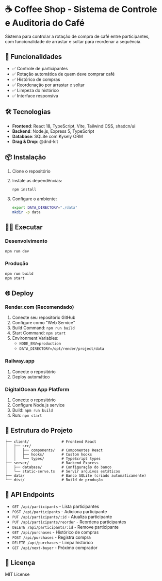 # ☕ Coffee Shop - Sistema de Controle e Auditoria do Café

Sistema para controlar a rotação de compra de café entre participantes, com funcionalidade de arrastar e soltar para reordenar a sequência.

## 🚀 Funcionalidades

- ✅ Controle de participantes
- ✅ Rotação automática de quem deve comprar café
- ✅ Histórico de compras
- ✅ Reordenação por arrastar e soltar
- ✅ Limpeza do histórico
- ✅ Interface responsiva

## 🛠️ Tecnologias

- **Frontend**: React 18, TypeScript, Vite, Tailwind CSS, shadcn/ui
- **Backend**: Node.js, Express 5, TypeScript
- **Database**: SQLite com Kysely ORM
- **Drag & Drop**: @dnd-kit

## 📦 Instalação

1. Clone o repositório
2. Instale as dependências:
   ```bash
   npm install
   ```

3. Configure o ambiente:
   ```bash
   export DATA_DIRECTORY="./data"
   mkdir -p data
   ```

## 🏃‍♂️ Executar

### Desenvolvimento
```bash
npm run dev
```

### Produção
```bash
npm run build
npm start
```

## 🌐 Deploy

### Render.com (Recomendado)
1. Conecte seu repositório GitHub
2. Configure como "Web Service"
3. Build Command: `npm run build`
4. Start Command: `npm start`
5. Environment Variables:
   - `NODE_ENV=production`
   - `DATA_DIRECTORY=/opt/render/project/data`

### Railway.app
1. Conecte o repositório
2. Deploy automático

### DigitalOcean App Platform
1. Conecte o repositório
2. Configure Node.js service
3. Build: `npm run build`
4. Run: `npm start`

## 📝 Estrutura do Projeto

```
├── client/               # Frontend React
│   ├── src/
│   │   ├── components/   # Componentes React
│   │   ├── hooks/        # Custom hooks
│   │   └── types/        # TypeScript types
├── server/               # Backend Express
│   ├── database/         # Configuração do banco
│   └── static-serve.ts   # Servir arquivos estáticos
├── data/                 # Banco SQLite (criado automaticamente)
└── dist/                 # Build de produção
```

## 🎯 API Endpoints

- `GET /api/participants` - Lista participantes
- `POST /api/participants` - Adiciona participante
- `PUT /api/participants/:id` - Atualiza participante
- `PUT /api/participants/reorder` - Reordena participantes
- `DELETE /api/participants/:id` - Remove participante
- `GET /api/purchases` - Histórico de compras
- `POST /api/purchases` - Registra compra
- `DELETE /api/purchases` - Limpa histórico
- `GET /api/next-buyer` - Próximo comprador

## 📄 Licença

MIT License
